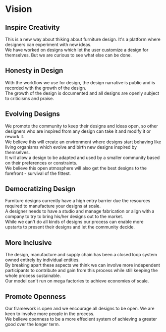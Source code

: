 # Vision

## Inspire Creativity
This is a new way about thiking about furniture design. It's a platform where designers can experiment with new ideas.  
We have worked on designs which let the user customize a design for themselves. But we are curious to see what else can be done.  

## Honesty in Design
With the workflow we use for design, the design narrative is public and is recorded with the growth of the design.  
The growth of the design is documented and all designs are openly subject to criticisms and praise.  

## Evolving Designs
We promote the community to keep their designs and ideas open, so other designers who are inspired from any design can take it and modify it or rework it.  
We believe this will create an environment where designs start behaving like living organisms which evolve and birth new designs inspired by themselves.   
It will allow a design to be adapted and used by a smaller community based on their preferences or constraints.  
We believe this open atmosphere will also get the best designs to the forefront - survival of the fittest.  

## Democratizing Design
Furniture designs currently have a high entry barrier due the resources required to manufacture your designs at scale.  
A designer needs to have a studio and manage fabrication or align with a company to try to bring his/her designs out to the market.  
While we can't do all kinds of designs our process can enable more upstarts to present their designs and let the community decide.  

## More Inclusive
The design, manufacture and supply chain has been a closed loop system owned entirely by individual entities.  
By breaking apart these aspects we think we can involve more independent participants to contribute and gain from this process while still keeping the whole process sustainable.  
Our model can't run on mega factories to achieve economies of scale.  

## Promote Openness
Our framework is open and we encourage all designs to be open. We are keen to involve more people in the process.  
We believe openness to be a more effecient system of achieving a greater good over the longer term.  